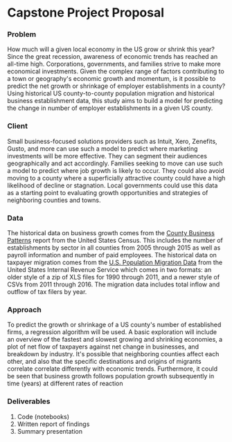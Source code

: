 # Capstone Project Proposal

### Problem

How much will a given local economy in the US grow or shrink this year? Since the great recession, awareness of economic trends has reached an all-time high. Corporations, governments, and families strive to make more economical investments. Given the complex range of factors contributing to a town or geography's economic growth and momentum, is it possible to predict the net growth or shrinkage of employer establishments in a county? Using historical US county-to-county population migration and historical business establishment data, this study aims to build a model for predicting the change in number of employer establishments in a given US county.

### Client

Small business-focused solutions providers such as Intuit, Xero, Zenefits, Gusto, and more can use such a model to predict where marketing investments will be more effective. They can segment their audiences geographically and act accordingly. Families seeking to move can use such a model to predict where job growth is likely to occur. They could also avoid moving to a county where a superficially attractive county could have a high likelihood of decline or stagnation. Local governments could use this data as a starting point to evaluating growth opportunities and strategies of neighboring counties and towns.

### Data

The historical data on business growth comes from the [County Business Patterns](https://www.census.gov/programs-surveys/cbp.html) report from the United States Census. This includes the number of establishments by sector in all counties from 2005 through 2015 as well as payroll information and number of paid employees. The historical data on taxpayer migration comes from the [U.S. Population Migration Data](https://www.irs.gov/statistics/soi-tax-stats-migration-data) from the United States Internal Revenue Service which comes in two formats: an older style of a zip of XLS files for 1990 through 2011, and a newer style of CSVs from 2011 through 2016. The migration data includes total inflow and outflow of tax filers by year.

### Approach

To predict the growth or shrinkage of a US county's number of established firms, a regression algorithm will be used. A basic exploration will include an overview of the fastest and slowest growing and shrinking economies, a plot of net flow of taxpayers against net change in businesses, and breakdown by industry. It's possible that neighboring counties affect each other, and also that the specific destinations and origins of migrants correlate correlate differently with economic trends. Furthermore, it could be seen that business growth follows population growth subsequently in time (years) at different rates of reaction

### Deliverables

1. Code (notebooks)
2. Written report of findings
3. Summary presentation
